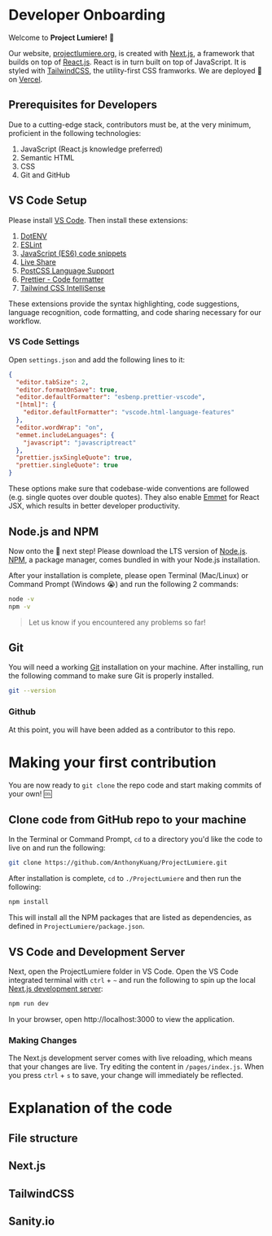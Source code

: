 # Developer Onboarding

Welcome to **Project Lumiere!** 🎉

Our website, [projectlumiere.org](https://www.projectlumiere.org), is created with [Next.js](https://nextjs.org), a framework that builds on top of [React.js](https://reactjs.org). React is in turn built on top of JavaScript. It is styled with [TailwindCSS](https://tailwindcss.com), the utility-first CSS framworks. We are deployed 🚀 on [Vercel](https://vercel.com).

## Prerequisites for Developers

Due to a cutting-edge stack, contributors must be, at the very minimum, proficient in the following technologies:

1. JavaScript (React.js knowledge preferred)
2. Semantic HTML
3. CSS
4. Git and GitHub

## VS Code Setup

Please install [VS Code](https://code.visualstudio.com). Then install these extensions:

1. [DotENV](https://marketplace.visualstudio.com/items?itemName=mikestead.dotenv)
2. [ESLint](https://marketplace.visualstudio.com/items?itemName=dbaeumer.vscode-eslint)
3. [JavaScript (ES6) code snippets](https://marketplace.visualstudio.com/items?itemName=xabikos.JavaScriptSnippets)
4. [Live Share](https://marketplace.visualstudio.com/items?itemName=MS-vsliveshare.vsliveshare)
5. [PostCSS Language Support](https://marketplace.visualstudio.com/items?itemName=csstools.postcss)
6. [Prettier - Code formatter](https://marketplace.visualstudio.com/items?itemName=esbenp.prettier-vscode)
7. [Tailwind CSS IntelliSense](https://marketplace.visualstudio.com/items?itemName=bradlc.vscode-tailwindcss)

These extensions provide the syntax highlighting, code suggestions, language recognition, code formatting, and code sharing necessary for our workflow.

### VS Code Settings

Open `settings.json` and add the following lines to it:

```json
{
  "editor.tabSize": 2,
  "editor.formatOnSave": true,
  "editor.defaultFormatter": "esbenp.prettier-vscode",
  "[html]": {
    "editor.defaultFormatter": "vscode.html-language-features"
  },
  "editor.wordWrap": "on",
  "emmet.includeLanguages": {
    "javascript": "javascriptreact"
  },
  "prettier.jsxSingleQuote": true,
  "prettier.singleQuote": true
}
```

These options make sure that codebase-wide conventions are followed (e.g. single quotes over double quotes). They also enable [Emmet](https://emmet.io) for React JSX, which results in better developer productivity.

## Node.js and NPM

Now onto the 🥳 next step! Please download the LTS version of [Node.js](https://nodejs.org). [NPM](https://www.npmjs.com), a package manager, comes bundled in with your Node.js installation.

After your installation is complete, please open Terminal (Mac/Linux) or Command Prompt (Windows 😭) and run the following 2 commands:

```bash
node -v
npm -v
```

> Let us know if you encountered any problems so far!

## Git

You will need a working [Git](https://git-scm.com) installation on your machine. After installing, run the following command to make sure Git is properly installed.

```bash
git --version
```

### Github

At this point, you will have been added as a contributor to this repo.

# Making your first contribution

You are now ready to `git clone` the repo code and start making commits of your own! 🆒

## Clone code from GitHub repo to your machine

In the Terminal or Command Prompt, `cd` to a directory you'd like the code to live on and run the following:

```bash
git clone https://github.com/AnthonyKuang/ProjectLumiere.git
```

After installation is complete, `cd` to `./ProjectLumiere` and then run the following:

```bash
npm install
```

This will install all the NPM packages that are listed as dependencies, as defined in `ProjectLumiere/package.json`.

## VS Code and Development Server

Next, open the ProjectLumiere folder in VS Code. Open the VS Code integrated terminal with `ctrl` + `~` and run the following to spin up the local [Next.js development server]():

```bash
npm run dev
```

In your browser, open http://localhost:3000 to view the application.

### Making Changes

The Next.js development server comes with live reloading, which means that your changes are live. Try editing the content in `/pages/index.js`. When you press `ctrl` + `s` to save, your change will immediately be reflected.

# Explanation of the code

## File structure

## Next.js

## TailwindCSS

## Sanity.io
